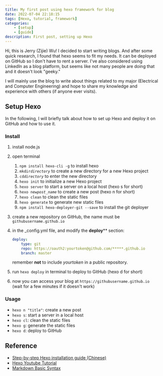 ```yaml
---
title: My first post using hexo framework for blog
date: 2022-07-04 22:18:15
tags: [Hexo, tutorial, framework]
categories:
    - [setup]
    - [guide]
description: First post, setting up Hexo
---
```


Hi, this is Jerry (Zijie) Wu! I decided to start writing blogs. And after some quick research, I found that hexo seems to fit my needs. It can be deployed on GitHub so I don't have to rent a server. I've also considered using LinkedIn as a blog platform, but seems like not many people are doing that and it doesn't look "geeky."

I will mainly use the blog to write about things related to my major (Electrical and Computer Engineering) and hope to share my knowledge and experience with others (if anyone ever visits).

## Setup Hexo

In the following, I will briefly talk about how to set up Hexo and deploy it on GitHub and how to use it.

### Install

1. install node.js
2. open terminal
    1. `npm install hexo-cli -g` to install hexo
    2. `mkdir`*`directory`* to create a new directory for a new Hexo project
    3. `cd`*`directory`* to enter the new directory
    4. `hexo init` to initialize a new Hexo project
    5. `hexo server` to start a server on a local host (hexo s for short)
    6. `hexo new`*`post_name`* to create a new post (hexo n for short)
    7. `hexo clean` to clean the static files
    8. `hexo generate` to generate new static files
    9. `npm install hexo-deployer-git --save` to install the git deployer
3. create a new repository on GitHub, the name must be `githubusername.github.io`
4. in the _config.yml file, and modify the **deploy**** section:

    ``` yml
    deploy:
        type: git
        repo: https://oauth2:yourtoken@github.com/*****.github.io
        branch: master
    ```

    remember **not** to include *yourtoken* in a public repository.

5. run `hexo deploy` in terminal to deploy to GitHub (hexo d for short)
6. now you can access your blog at `https://githubusername.github.io` (wait for a few minutes if it doesn't work)

### Usage

- `hexo n "title"`: create a new post
- `hexo s`: start a server in a local host
- `hexo cl`: clean the static files
- `hexo g`: generate the static files
- `hexo d`: deploy to GitHub

## Reference

- [Step-by-step Hexo installation guide (Chinese)](<https://www.bilibili.com/video/BV1Yb411a7ty?spm_id_from=333.999.0.0&vd_source=99a1bb3a7187eeea1a5ee8e957c968a7>)
- [Hexo Youtube Tutorial](https://www.youtube.com/watch?v=Kt7u5kr_P5o&list=PLLAZ4kZ9dFpOMJR6D25ishrSedvsguVSm)
- [Markdown Basic Syntax](https://www.markdownguide.org/basic-syntax/)

